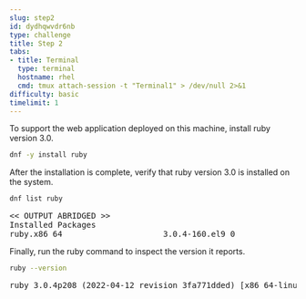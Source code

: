 ```yaml
---
slug: step2
id: dydhqwvdr6nb
type: challenge
title: Step 2
tabs:
- title: Terminal
  type: terminal
  hostname: rhel
  cmd: tmux attach-session -t "Terminal1" > /dev/null 2>&1
difficulty: basic
timelimit: 1
---
```

To support the web application deployed on this machine, install ruby version 3.0.

```bash
dnf -y install ruby
```

After the installation is complete, verify that ruby version 3.0 is installed on the system.

```bash
dnf list ruby
```

<pre class="file">
<< OUTPUT ABRIDGED >>
Installed Packages
ruby.x86_64                     3.0.4-160.el9_0                      @rhel-9-for-x86_64-appstream-rpms
</pre>

Finally, run the ruby command to inspect the version it reports.

```bash
ruby --version
```

<pre class=file>
ruby 3.0.4p208 (2022-04-12 revision 3fa771dded) [x86_64-linux]
</pre>
